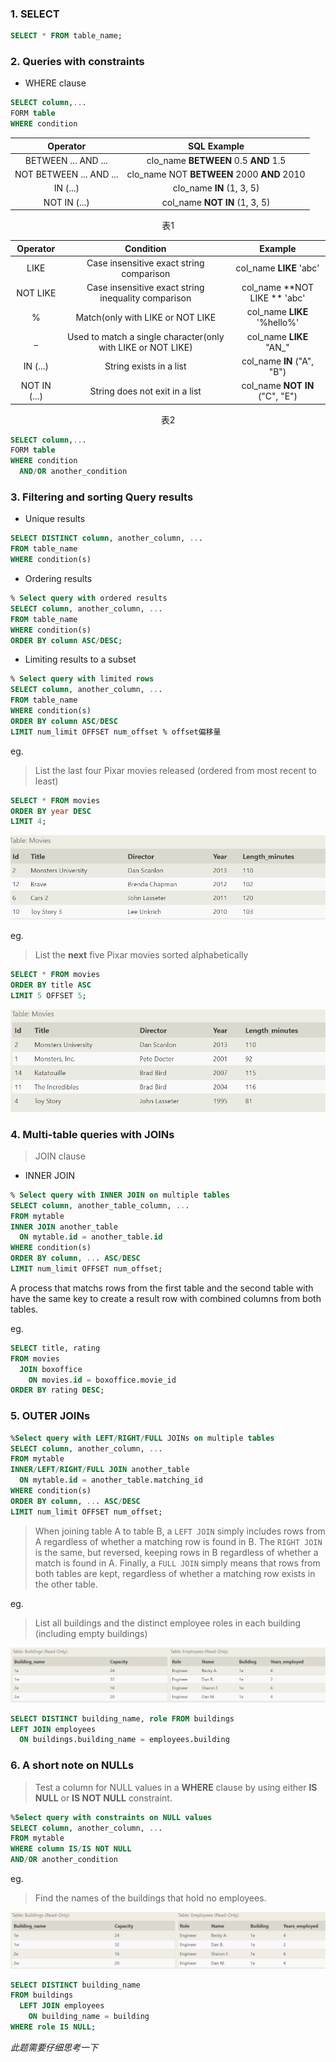 ### 1. SELECT
```SQL
SELECT * FROM table_name;
```

### 2. Queries with constraints
- WHERE clause
```sql
SELECT column,...
FORM table
WHERE condition
```

Operator | SQL Example
:-: | :-:
BETWEEN ... AND ... | clo_name **BETWEEN** 0.5 **AND** 1.5
NOT BETWEEN ... AND ... | clo_name NOT **BETWEEN** 2000 **AND** 2010
IN (...) | clo_name **IN** (1, 3, 5)
NOT IN (...) | col_name **NOT IN** (1, 3, 5)
<center>表1</center>

Operator | Condition | Example
:-: | :-: | :-:
LIKE | Case insensitive exact string comparison | col_name **LIKE** 'abc'
NOT LIKE | Case insensitive exact string inequality comparison | col_name **NOT LIKE ** 'abc'
% | Match(only with LIKE or NOT LIKE | col_name **LIKE** '%hello%'
_ | Used to match a single character(only with LIKE or NOT LIKE) | col_name **LIKE** "AN_"
IN (...) | String exists in a list | col_name **IN** ("A", "B")
NOT IN (...) | String does not exit in a list | col_name **NOT IN** ("C", "E")
<center>表2</center>

```sql
SELECT column,...
FORM table
WHERE condition
  AND/OR another_condition
```

### 3. Filtering and sorting Query results
- Unique results
```sql
SELECT DISTINCT column, another_column, ...
FROM table_name
WHERE condition(s)
```
- Ordering results
```sql
% Select query with ordered results
SELECT column, another_column, ...
FROM table_name
WHERE condition(s)
ORDER BY column ASC/DESC;
```
- Limiting results to a subset
```sql
% Select query with limited rows
SELECT column, another_column, ...
FROM table_name
WHERE condition(s)
ORDER BY column ASC/DESC
LIMIT num_limit OFFSET num_offset % offset偏移量
```

eg.

> List the last four Pixar movies released (ordered from most recent to least) 

```sql
SELECT * FROM movies
ORDER BY year DESC
LIMIT 4;
```

![sql_eg_1](images/sql_eg_1.png)

eg.

> List the **next** five Pixar movies sorted alphabetically

```SQL
SELECT * FROM movies
ORDER BY title ASC
LIMIT 5 OFFSET 5;
```

![sql_eg_2](images/sql_eg_2.png)

### 4. Multi-table queries with JOINs
>JOIN clause

- INNER JOIN
```sql
% Select query with INNER JOIN on multiple tables
SELECT column, another_table_column, ...
FROM mytable
INNER JOIN another_table
  ON mytable.id = another_table.id
WHERE condition(s)
ORDER BY column, ... ASC/DESC
LIMIT num_limit OFFSET num_offset;
```
A process that matchs rows from the first table and the second table with 
have the same key to create a result row with combined columns from both 
tables.

eg. 
```sql
SELECT title, rating
FROM movies
  JOIN boxoffice
    ON movies.id = boxoffice.movie_id
ORDER BY rating DESC;
```

### 5. OUTER JOINs
```sql
%Select query with LEFT/RIGHT/FULL JOINs on multiple tables
SELECT column, another_column, ...
FROM mytable
INNER/LEFT/RIGHT/FULL JOIN another_table
  ON mytable.id = another_table.matching_id
WHERE condition(s)
ORDER BY column, ... ASC/DESC
LIMIT num_limit OFFSET num_offset;
```

> When joining table A to table B, a `LEFT JOIN` simply includes rows from A regardless of whether a matching row is found in B. The `RIGHT JOIN` is the same, but reversed, keeping rows in B regardless of whether a match is found in A. Finally, a `FULL JOIN` simply means that rows from both tables are kept, regardless of whether a matching row exists in the other table.

eg.

> List all buildings and the distinct employee roles in each building (including empty buildings)

![sql_eg_3](images/sql_eg_3.png)

```sql
SELECT DISTINCT building_name, role FROM buildings
LEFT JOIN employees
  ON buildings.building_name = employees.building
```



### 6. A short note on NULLs

> Test  a column for NULL values in a **WHERE** clause by using either **IS NULL** or **IS NOT NULL** constraint.

```sql
%Select query with constraints on NULL values
SELECT column, another_column, ...
FROM mytable
WHERE column IS/IS NOT NULL
AND/OR another_condition
```

eg. 

> Find the names of the buildings that hold no employees.

![sql_eg_4](images/sql_eg_4.png)

```sql
SELECT DISTINCT building_name
FROM buildings 
  LEFT JOIN employees
    ON building_name = building
WHERE role IS NULL;
```

*此题需要仔细思考一下*

